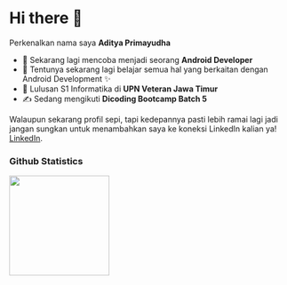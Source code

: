 # Hi there 👋  

Perkenalkan nama saya **Aditya Primayudha**  
- 🔭 Sekarang lagi mencoba menjadi seorang **Android Developer**
- 🌱 Tentunya sekarang lagi belajar semua hal yang berkaitan dengan Android Development ✨
- 🏫 Lulusan S1 Informatika di **UPN Veteran Jawa Timur**
- ✍️ Sedang mengikuti **Dicoding Bootcamp Batch 5**

Walaupun sekarang profil sepi, tapi kedepannya pasti lebih ramai lagi jadi jangan sungkan untuk menambahkan saya ke koneksi LinkedIn kalian ya! [LinkedIn](https://www.linkedin.com/in/aditya-primayudha/).  

### Github Statistics  
<p align="left">
<a href="https://github.com/adityaprimayudha">
  <img height="180em" src="https://github-readme-stats-eight-theta.vercel.app/api/top-langs/?username=adityaprimayudha&layout=compact&theme=algolia"/>
</a>
</p>
<!--
**adityaprimayudha/adityaprimayudha** is a ✨ _special_ ✨ repository because its `README.md` (this file) appears on your GitHub profile.

Here are some ideas to get you started:

- 🔭 I’m currently working on ...
- 🌱 I’m currently learning ...
- 😄 Pronouns: ...
-->
